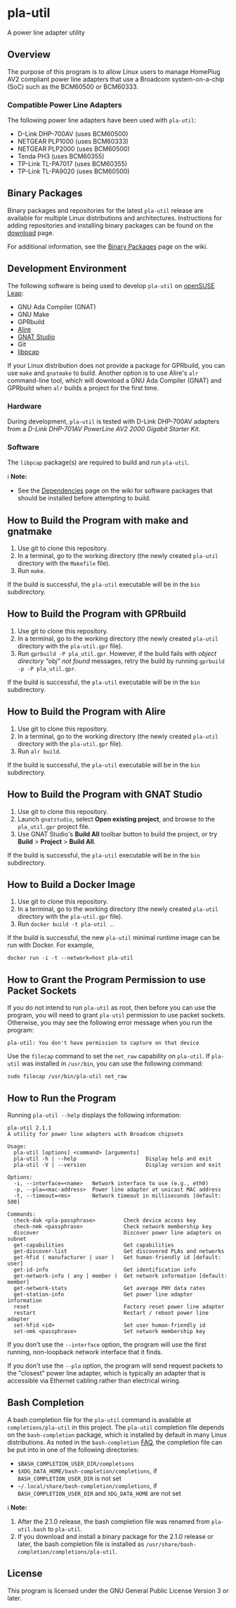 # pla-util
A power line adapter utility

## Overview
The purpose of this program is to allow Linux users to manage HomePlug AV2 compliant power line adapters that use a Broadcom system-on-a-chip (SoC) such as the BCM60500 or BCM60333.

### Compatible Power Line Adapters
The following power line adapters have been used with `pla-util`:

* D-Link DHP-700AV (uses BCM60500)
* NETGEAR PLP1000 (uses BCM60333)
* NETGEAR PLP2000 (uses BCM60500)
* Tenda PH3 (uses BCM60355)
* TP-Link TL-PA7017 (uses BCM60355)
* TP-Link TL-PA9020 (uses BCM60500)

## Binary Packages
Binary packages and repositories for the latest `pla-util` release are available for multiple Linux distributions and architectures.
Instructions for adding repositories and installing binary packages can be found on the [download](https://software.opensuse.org/download.html?project=home%3Aserock&package=pla-util) page.

For additional information, see the [Binary Packages](../../wiki/Binary-Packages) page on the wiki.

## Development Environment
The following software is being used to develop `pla-util` on [openSUSE Leap](https://www.opensuse.org/):

* GNU Ada Compiler (GNAT)
* GNU Make
* GPRbuild
* [Alire](https://alire.ada.dev/)
* [GNAT Studio](https://github.com/AdaCore/gnatstudio/releases)
* Git
* [libpcap](https://www.tcpdump.org/)

If your Linux distribution does not provide a package for GPRbuild, you can use `make` and `gnatmake` to build.
Another option is to use Alire's `alr` command-line tool, which will download a GNU Ada Compiler (GNAT) and GPRbuild when `alr` builds a project for the first time.

### Hardware
During development, `pla-util` is tested with D-Link DHP-700AV adapters from a *D-Link DHP-701AV PowerLine AV2 2000 Gigabit Starter Kit*.

### Software
The `libpcap` package(s) are required to build and run `pla-util`.

:information_source: **Note:**

* See the [Dependencies](../../wiki/Dependencies) page on the wiki for software packages that should be installed before attempting to build.

## How to Build the Program with make and gnatmake
1. Use git to clone this repository.
2. In a terminal, go to the working directory (the newly created `pla-util` directory with the `Makefile` file).
3. Run `make`.

If the build is successful, the `pla-util` executable will be in the `bin` subdirectory.

## How to Build the Program with GPRbuild
1. Use git to clone this repository.
2. In a terminal, go to the working directory (the newly created `pla-util` directory with the `pla-util.gpr` file).
3. Run `gprbuild -P pla_util.gpr`. However, if the build fails with _object directory "obj" not found_ messages, retry the build by running `gprbuild -p -P pla_util.gpr`.

If the build is successful, the `pla-util` executable will be in the `bin` subdirectory.

## How to Build the Program with Alire
1. Use git to clone this repository.
2. In a terminal, go to the working directory (the newly created `pla-util` directory with the `pla-util.gpr` file).
3. Run `alr build`.

If the build is successful, the `pla-util` executable will be in the `bin` subdirectory.

## How to Build the Program with GNAT Studio
1. Use git to clone this repository.
2. Launch `gnatstudio`, select **Open existing project**, and browse to the `pla_util.gpr` project file.
3. Use GNAT Studio's **Build All** toolbar button to build the project, or try **Build** > **Project** > **Build All**.

If the build is successful, the `pla-util` executable will be in the `bin` subdirectory.

## How to Build a Docker Image
1. Use git to clone this repository.
2. In a terminal, go to the working directory (the newly created `pla-util` directory with the `pla-util.gpr` file).
3. Run `docker build -t pla-util .`.

If the build is successful, the new `pla-util` minimal runtime image can be run with Docker.
For example,

```
docker run -i -t --network=host pla-util
```

## How to Grant the Program Permission to use Packet Sockets
If you do not intend to run `pla-util` as root, then before you can use the program, you will need to grant `pla-util` permission to use packet sockets.
Otherwise, you may see the following error message when you run the program:

```
pla-util: You don't have permission to capture on that device
```

Use the `filecap` command to set the `net_raw` capability on `pla-util`. 
If `pla-util` was installed in `/usr/bin`, you can use the following command:

```
sudo filecap /usr/bin/pla-util net_raw
```

## How to Run the Program
Running `pla-util --help` displays the following information:

```
pla-util 2.1.1
A utility for power line adapters with Broadcom chipsets

Usage:
  pla-util [options] <command> [arguments]
  pla-util -h | --help                      Display help and exit
  pla-util -V | --version                   Display version and exit

Options:
  -i, --interface=<name>   Network interface to use (e.g., eth0)
  -p, --pla=<mac-address>  Power line adapter at unicast MAC address
  -t, --timeout=<ms>       Network timeout in milliseconds [default: 500]

Commands:
  check-dak <pla-passphrase>         Check device access key
  check-nmk <passphrase>             Check network membership key
  discover                           Discover power line adapters on subnet
  get-capabilities                   Get capabilities
  get-discover-list                  Get discovered PLAs and networks
  get-hfid ( manufacturer | user )   Get human-friendly id [default: user]
  get-id-info                        Get identification info
  get-network-info ( any | member )  Get network information [default: member]
  get-network-stats                  Get average PHY data rates
  get-station-info                   Get power line adapter information
  reset                              Factory reset power line adapter
  restart                            Restart / reboot power line adapter
  set-hfid <id>                      Set user human-friendly id
  set-nmk <passphrase>               Set network membership key
```

If you don't use the `--interface` option, the program will use the first running, non-loopback network interface that it finds.

If you don't use the `--pla` option, the program will send request packets to the "closest" power line adapter, which is typically an adapter that is accessible via Ethernet cabling
rather than electrical wiring.

## Bash Completion
A bash completion file for the `pla-util` command is available at `completions/pla-util` in this project.
The `pla-util` completion file depends on the `bash-completion` package, which is installed by default in many Linux distributions.
As noted in the `bash-completion` [FAQ](https://github.com/scop/bash-completion/#faq), the completion file can be put into in one of the following directories:

* `$BASH_COMPLETION_USER_DIR/completions`
* `$XDG_DATA_HOME/bash-completion/completions`, if `BASH_COMPLETION_USER_DIR` is not set
* `~/.local/share/bash-completion/completions`, if `BASH_COMPLETION_USER_DIR` and `XDG_DATA_HOME` are not set

:information_source: **Note:**

1. After the 2.1.0 release, the bash completion file was renamed from `pla-util.bash` to `pla-util`.
2. If you download and install a binary package for the 2.1.0 release or later, the bash completion file is installed as `/usr/share/bash-completion/completions/pla-util`.

## License
This program is licensed under the GNU General Public License Version 3 or later.
